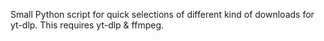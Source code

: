 Small Python script for quick selections of different kind of downloads for yt-dlp.
This requires yt-dlp & ffmpeg.
